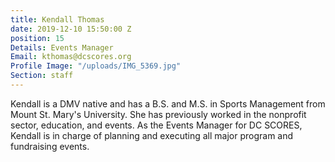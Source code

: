 ```yaml
---
title: Kendall Thomas
date: 2019-12-10 15:50:00 Z
position: 15
Details: Events Manager
Email: kthomas@dcscores.org
Profile Image: "/uploads/IMG_5369.jpg"
Section: staff
---
```


Kendall is a DMV native and has a B.S. and M.S. in Sports Management from Mount St. Mary's University. She has previously worked in the nonprofit sector, education, and events. As the Events Manager for DC SCORES, Kendall is in charge of planning and executing all major program and fundraising events. 